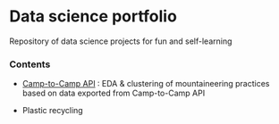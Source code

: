 # Data science portfolio

Repository of data science projects for fun and self-learning

### Contents

- [Camp-to-Camp API](/C2C_API_v5.ipynb) : EDA & clustering of mountaineering practices based on data exported from Camp-to-Camp API

- Plastic recycling
